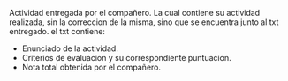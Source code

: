 Actividad entregada por el compañero. 
La cual contiene su actividad realizada, sin la correccion de la misma, sino que se encuentra junto al txt entregado.
el txt contiene:

- Enunciado de la actividad.
- Criterios de evaluacion y su correspondiente puntuacion.
- Nota total obtenida por el compañero.

